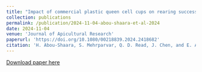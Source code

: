 ```yaml
---
title: "Impact of commercial plastic queen cell cups on rearing success and development of honey bee queens"
collection: publications
permalink: /publication/2024-11-04-abou-shaara-et-al-2024
date: 2024-11-04
venue: 'Journal of Apicultural Research'
paperurl: 'https://doi.org/10.1080/00218839.2024.2418682'
citation: 'H. Abou-Shaara, S. Mehrparvar, Q. D. Read, J. Chen, and E. Amiri. 2024. Impact of commercial plastic queen cell cups on rearing success and development of honey bee queens.  Journal of Apicultural Research 64(4): 1074–1084. DOI: 10.1080/00218839.2024.2418682.'
---
```

[Download paper here](https://doi.org/10.1080/00218839.2024.2418682)
